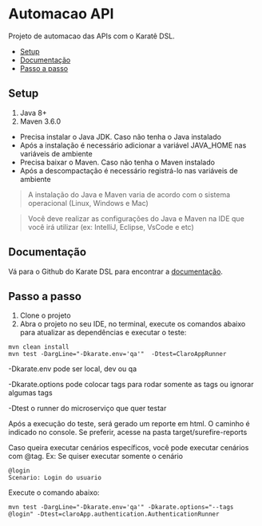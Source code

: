 # Automacao API
Projeto de automacao das APIs com o Karatê DSL.

* [Setup](#setup)
* [Documentação](#documentação)
* [Passo a passo](#passo-a-passo)

## Setup

1. Java 8+
2. Maven 3.6.0

- Precisa instalar o Java JDK. Caso não tenha o Java instalado
- Após a instalação é necessário adicionar a variável JAVA_HOME nas variáveis de ambiente
- Precisa baixar o Maven. Caso não tenha o Maven instalado
- Após a descompactação é necessário registrá-lo nas variáveis de ambiente

>A instalação do Java e Maven varia de acordo com o sistema operacional (Linux, Windows e Mac)

>Você deve realizar as configurações do Java e Maven na IDE que você irá utilizar (ex: IntelliJ, Eclipse, VsCode e etc)

## Documentação

Vá para o Github do Karate DSL para encontrar a [documentação](https://github.com/intuit/karate).
 
## Passo a passo

1. Clone o projeto
2. Abra o projeto no seu IDE, no terminal, execute os comandos abaixo para atualizar as dependências e executar o teste:
```shell script
mvn clean install
mvn test -DargLine="-Dkarate.env='qa'"  -Dtest=ClaroAppRunner
```
-Dkarate.env pode ser local, dev ou qa

-Dkarate.options pode colocar tags para rodar somente as tags ou ignorar algumas tags

-Dtest o runner do microserviço que quer testar

Após a execução do teste, será gerado um reporte em html. O caminho é indicado no console. Se preferir, acesse na pasta target/surefire-reports

Caso queira executar cenários específicos, você pode executar cenários com @tag.
Ex: Se quiser executar somente o cenário

```gherkin
@login
Scenario: Login do usuario
```
Execute o comando abaixo:
```shell script
mvn test -DargLine="-Dkarate.env='qa'" -Dkarate.options="--tags @login" -Dtest=claroApp.authentication.AuthenticationRunner
``` 
